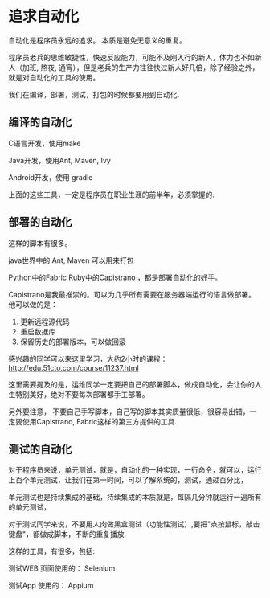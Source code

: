 # 追求自动化

自动化是程序员永远的追求。 本质是避免无意义的重复。

程序员老兵的思维敏捷性，快速反应能力，可能不及刚入行的新人，体力也不如新人（加班, 熬夜, 通宵），但是老兵的生产力往往快过新人好几倍，除了经验之外，就是对自动化的工具的使用。

我们在编译，部署，测试，打包的时候都要用到自动化.

## 编译的自动化

C语言开发，使用make

Java开发，使用Ant, Maven, Ivy

Android开发，使用 gradle

上面的这些工具，一定是程序员在职业生涯的前半年，必须掌握的.

## 部署的自动化

这样的脚本有很多。

java世界中的 Ant, Maven 可以用来打包

Python中的Fabric  Ruby中的Capistrano ，都是部署自动化的好手。

Capistrano是我最推崇的。可以为几乎所有需要在服务器端运行的语言做部署。 他可以做的是：

1. 更新远程源代码
2. 重启数据库
3. 保留历史的部署版本，可以做回滚

感兴趣的同学可以来这里学习，大约2小时的课程：  http://edu.51cto.com/course/11237.html

这里需要提及的是，运维同学一定要把自己的部署脚本，做成自动化，会让你的人生特别美好，绝对不要每次部署都手工部署。

另外要注意， 不要自己手写脚本，自己写的脚本其实质量很低，很容易出错，一定要使用Capistrano, Fabric这样的第三方提供的工具.

## 测试的自动化

对于程序员来说，单元测试，就是，自动化的一种实现，一行命令，就可以，运行上百个单元测试，让我们在第一时间，可以了解系统的，测试，通过百分比，

单元测试也是持续集成的基础，持续集成的本质就是，每隔几分钟就运行一遍所有的单元测试，

对于测试同学来说，不要用人肉做黑盒测试（功能性测试）,要把"点按鼠标，敲击键盘"，都做成脚本，不断的重复播放.

这样的工具，有很多，包括:

测试WEB 页面使用的： Selenium

测试App 使用的： Appium